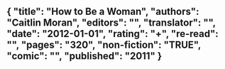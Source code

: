 {
 "title": "How to Be a Woman",
 "authors": "Caitlin Moran",
 "editors": "",
 "translator": "",
 "date": "2012-01-01",
 "rating": "+",
 "re-read": "",
 "pages": "320",
 "non-fiction": "TRUE",
 "comic": "",
 "published": "2011"
}
---

